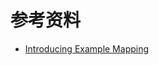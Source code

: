 # 参考资料

* [Introducing Example Mapping](https://cucumber.io/blog/bdd/example-mapping-introduction/)

